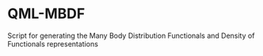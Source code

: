 # QML-MBDF
Script for generating the Many Body Distribution Functionals and Density of Functionals representations
